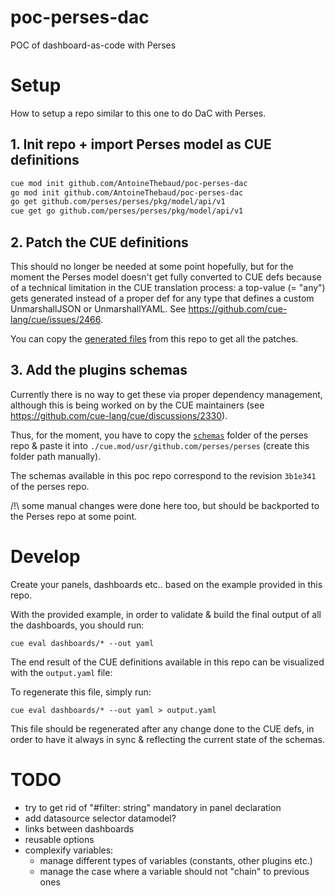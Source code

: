 # poc-perses-dac

POC of dashboard-as-code with Perses

# Setup

How to setup a repo similar to this one to do DaC with Perses.

## 1. Init repo + import Perses model as CUE definitions

```bash
cue mod init github.com/AntoineThebaud/poc-perses-dac
go mod init github.com/AntoineThebaud/poc-perses-dac
go get github.com/perses/perses/pkg/model/api/v1
cue get go github.com/perses/perses/pkg/model/api/v1
```

## 2. Patch the CUE definitions

This should no longer be needed at some point hopefully, but for the moment the Perses model doesn't get fully converted to CUE defs because of a technical limitation in the CUE translation process: a top-value (= "any") gets generated instead of a proper def for any type that defines a custom UnmarshallJSON or UnmarshallYAML. See https://github.com/cue-lang/cue/issues/2466.

You can copy the [generated files](./cue.mode/gen/github.com/perses) from this repo to get all the patches.

## 3. Add the plugins schemas

Currently there is no way to get these via proper dependency management, although this is being worked on by the CUE maintainers (see https://github.com/cue-lang/cue/discussions/2330).

Thus, for the moment, you have to copy the [`schemas`](https://github.com/perses/perses/tree/main/schemas) folder of the perses repo & paste it into `./cue.mod/usr/github.com/perses/perses` (create this folder path manually).

The schemas available in this poc repo correspond to the revision `3b1e341` of the perses repo.

/!\ some manual changes were done here too, but should be backported to the Perses repo at some point.

# Develop

Create your panels, dashboards etc.. based on the example provided in this repo.

With the provided example, in order to validate & build the final output of all the dashboards, you should run:
```
cue eval dashboards/* --out yaml
```

The end result of the CUE definitions available in this repo can be visualized with the `output.yaml` file:

To regenerate this file, simply run:
```
cue eval dashboards/* --out yaml > output.yaml
```

This file should be regenerated after any change done to the CUE defs, in order to have it always in sync & reflecting the current state of the schemas.

# TODO
- try to get rid of "#filter: string" mandatory in panel declaration
- add datasource selector datamodel?
- links between dashboards
- reusable options
- complexify variables:
  - manage different types of variables (constants, other plugins etc.)
  - manage the case where a variable should not "chain" to previous ones